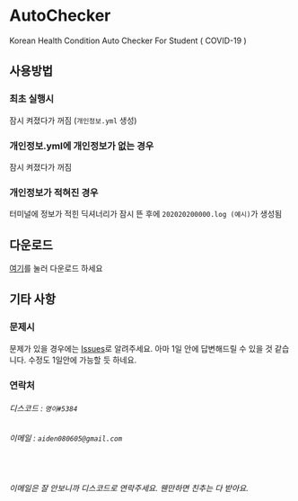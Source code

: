 # AutoChecker
Korean Health Condition Auto Checker For Student ( COVID-19 )

## 사용방법

### 최초 실행시

잠시 켜졌다가 꺼짐 (`개인정보.yml` 생성)

### 개인정보.yml에 개인정보가 없는 경우

잠시 켜졌다가 꺼짐

### 개인정보가 적혀진 경우

터미널에 정보가 적힌 딕셔너리가 잠시 뜬 후에 `202020200000.log (예시)`가 생성됨

## 다운로드

[여기](https://github.com/myoung2namur/AutoChecker/releases)를 눌러 다운로드 하세요

## 기타 사항

### 문제시
문제가 있을 경우에는 [Issues](https://github.com/myoung2namur/AutoChecker/issues)로 알려주세요.
아마 1일 안에 답변해드릴 수 있을 것 같습니다.
수정도 1일안에 가능할 듯 하네요.

### 연락처

###### 디스코드 : `명이#5384`
###### 이메일 : `aiden080605@gmail.com`
<br/>

###### 이메일은 잘 안보니까 디스코드로 연락주세요. 웬만하면 친추는 다 받아요.
